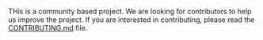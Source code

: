 THis is a community based project. We are looking for contributors to help us improve the project. If you are interested in contributing, please read the [CONTRIBUTING.md](CONTRIBUTING.md) file.
